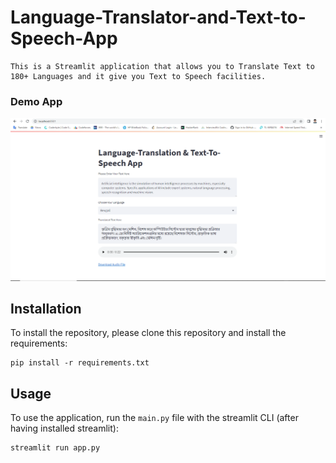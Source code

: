 # Language-Translator-and-Text-to-Speech-App

```
This is a Streamlit application that allows you to Translate Text to 180+ Languages and it give you Text to Speech facilities.
```
### Demo App

![](https://github.com/Anas436/Language-Translator-and-Text-to-Speech-App/blob/main/demo.png)


## Installation

To install the repository, please clone this repository and install the requirements:

```
pip install -r requirements.txt
```

## Usage

To use the application, run the `main.py` file with the streamlit CLI (after having installed streamlit): 

```
streamlit run app.py
```
